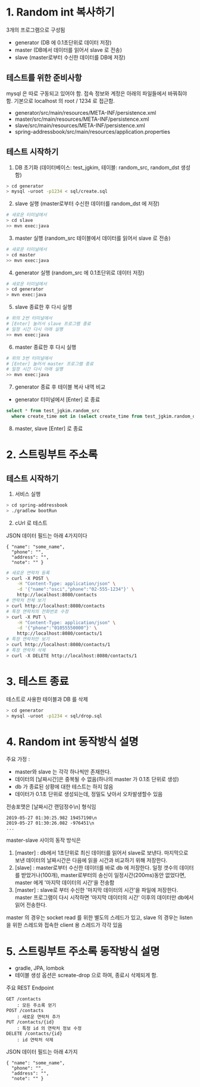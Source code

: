 # 1. Random int 복사하기

3개의 프로그램으로 구성됨

- generator (DB 에 0.1초단위로 데이터 저장)
- master (DB에서 데이터를 읽어서 slave 로 전송)
- slave (master로부터 수신한 데이터를 DB에 저장)

## 테스트를 위한 준비사항

mysql 은 따로 구동되고 있어야 함.
접속 정보와 계정은 아래의 파일들에서 바꿔줘야 함.
기본으로 localhost 의 root / 1234 로 접근함.

- generator/src/main/resources/META-INF/persistence.xml
- master/src/main/resources/META-INF/persistence.xml
- slave/src/main/resources/META-INF/persistence.xml
- spring-addressbook/src/main/resources/application.properties

## 테스트 시작하기

1. DB 초기화 (데이터베이스: test_jgkim, 테이블: random_src, random_dst 생성함)

```sh
> cd generator
> mysql -uroot -p1234 < sql/create.sql
```

2. slave 실행 (master로부터 수신한 데이터를 random_dst 에 저장)

```sh
# 새로운 터미널에서
> cd slave
>> mvn exec:java
```

3. master 실행 (random_src 테이블에서 데이터를 읽어서 slave 로 전송)

```sh
# 새로운 터미널에서
> cd master
>> mvn exec:java
```

4. generator 실행 (random_src 에 0.1초단위로 데이터 저장)

```sh
# 새로운 터미널에서
> cd generator
> mvn exec:java
```

5. slave 종료한 후 다시 실행

```sh
# 위의 2번 터미널에서
# [Enter] 눌러서 slave 프로그램 종료
# 일정 시간 다시 아래 실행
>> mvn exec:java
```

6. master 종료한 후 다시 실행

```sh
# 위의 3번 터미널에서
# [Enter] 눌러서 master 프로그램 종료
# 일정 시간 다시 아래 실행
>> mvn exec:java
```

7. generator 종료 후 테이블 복사 내역 비교

- generator 터미널에서 [Enter] 로 종료

```sql
select * from test_jgkim.random_src
  where create_time not in (select create_time from test_jgkim.random_dst);
```

8. master, slave [Enter] 로 종료

# 2. 스트링부트 주소록

## 테스트 시작하기

1. 서비스 실행

```sh
> cd spring-addressbook
> ./gradlew bootRun
```

2. cUrl 로 테스트

JSON 데이터 필드는 아래 4가지이다

    { "name": "some_name",
      "phone": "",
      "address": "",
      "note": "" }

```sh
# 새로운 연락처 등록
> curl -X POST \
    -H "Content-Type: application/json" \
    -d '{"name":"osci","phone":"02-555-1234"}' \
    http://localhost:8080/contacts
# 연락처 전체 보기
> curl http://localhost:8080/contacts
# 특정 연락처의 전화번호 수정
> curl -X PUT \
    -H "Content-Type: application/json" \
    -d '{"phone":"01055550000"}' \
    http://localhost:8080/contacts/1
# 특정 연락처만 보기
> curl http://localhost:8080/contacts/1
# 특정 연락처 삭제
> curl -X DELETE http://localhost:8080/contacts/1
```

# 3. 테스트 종료

테스트로 사용한 테이블과 DB 를 삭제

```sh
> cd generator
> mysql -uroot -p1234 < sql/drop.sql
```

# 4. Random int 동작방식 설명

주요 가정 :

- master와 slave 는 각각 하나씩만 존재한다.
- 데이터의 [날짜시간]은 중복될 수 없음(하나의 master 가 0.1초 단위로 생성)
- db 가 종료된 상황에 대한 테스트는 하지 않음
- 데이터가 0.1초 단위로 생성되는데, 정밀도 낮아서 오차발생할수 있음

전송포맷은 [날짜시간 랜덤정수\n] 형식임

    2019-05-27 01:30:25.982 19457190\n
    2019-05-27 01:30:26.082 -976451\n
    ...

master-slave 사이의 동작 방식은

1. [master] : db에서 1초단위로 최신 데이터를 읽어서 slave로 보낸다. 마지막으로 보낸 데이터의 날짜시간은 다음에 읽을 시간과 비교하기 위해 저장한다.
2. [slave] : master로부터 수신한 데이터를 바로 db 에 저장한다. 일정 갯수의 데이터를 받았거나(100개), master로부터의 송신이 일정시간(200ms)동안 없었다면, master 에게 '마지막 데이터의 시간'을 전송함
3. [master] : slave로 부터 수신한 '마지막 데이터의 시간'을 파일에 저장한다. master 프로그램이 다시 시작하면 '마지막 데이터의 시간' 이후의 데이터만 db에서 읽어 전송한다.

master 의 경우는 socket read 를 위한 별도의 스레드가 있고, slave 의 경우는 listen 을 위한 스레드와 접속한 client 용 스레드가 각각 있음

# 5. 스트링부트 주소록 동작방식 설명

- gradle, JPA, lombok
- 테이블 생성 옵션은 screate-drop 으로 하여, 종료시 삭제되게 함.

주요 REST Endpoint

    GET /contacts
        : 모든 주소록 얻기
    POST /contacts
        : 새로운 연락처 추가
    PUT /contacts/{id}
        : 특정 id 의 연락처 정보 수정
    DELETE /contacts/{id}
        : id 연락처 삭제

JSON 데이터 필드는 아래 4가지

    { "name": "some_name",
      "phone": "",
      "address": "",
      "note": "" }
